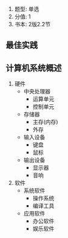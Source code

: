 1. 题型: 单选
2. 分值: 1
3. 书本: 2版2.2节

## 最佳实践






## 计算机系统概述

1. 硬件  
    - 中央处理器  
        - 运算单元  
        - 控制单元  
    - 存储器  
        - 主存(内存)  
        - 外存  
    - 输入设备  
        - 键盘  
        - 鼠标  
    - 输出设备  
        - 显示器  
        - 音响
2. 软件  
    - 系统软件  
        - 操作系统  
        - 编译工具  
    - 应用软件  
        - 办公软件  
        - 娱乐软件  

